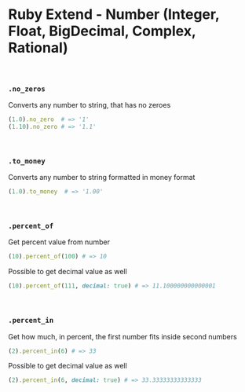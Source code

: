 # Ruby Extend - Number (Integer, Float, BigDecimal, Complex, Rational)


<br/>


### `.no_zeros`
Converts any number to string, that has no zeroes
```ruby
(1.0).no_zero  # => '1'
(1.10).no_zero # => '1.1'
```


<br/>


### `.to_money`
Converts any number to string formatted in money format
```ruby
(1.0).to_money  # => '1.00'
```


<br/>


### `.percent_of`
Get percent value from number
```ruby
(10).percent_of(100) # => 10
```
Possible to get decimal value as well
```ruby
(10).percent_of(111, decimal: true) # => 11.100000000000001
```


<br/>


### `.percent_in`
Get how much, in percent, the first number fits inside second numbers
```ruby
(2).percent_in(6) # => 33
```
Possible to get decimal value as well
```ruby
(2).percent_in(6, decimal: true) # => 33.33333333333333
```
